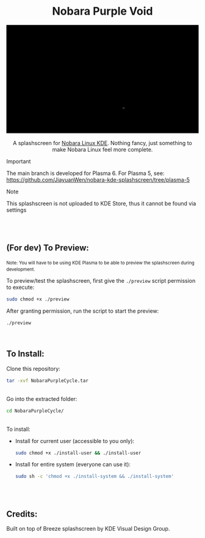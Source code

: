 <h1 align="center">Nobara Purple Void</h1>
<div align="center">
  <img src="./NobaraPurpleVoid/contents/previews/splash.gif"/>
</div>

<div align="center">
  
A splashscreen for [Nobara Linux KDE](https://nobaraproject.org/). Nothing fancy, just something to make Nobara Linux feel more complete. <br/>
</div>

> [!IMPORTANT]
> The main branch is developed for Plasma 6. For Plasma 5, see: https://github.com/JiayuanWen/nobara-kde-splashscreen/tree/plasma-5

> [!NOTE]
> This splashscreen is not uploaded to KDE Store, thus it cannot be found via settings


<br/>
<br/>

## (For dev) To Preview:

<small>Note: You will have to be using KDE Plasma to be able to preview the splashscreen during development.</small>



To preview/test the splashscreen, first give the `./preview` script permission to execute:
```bash
sudo chmod +x ./preview
```

After granting permission, run the script to start the preview:
```bash
./preview
```
<br>


## To Install:

Clone this repository:
``` bash 
tar -xvf NobaraPurpleCycle.tar
```
\
Go into the extracted folder:
``` bash
cd NobaraPurpleCycle/
```
\
To install:
* Install for current user (accessible to you only):
  ``` bash
  sudo chmod +x ./install-user && ./install-user
  ````
* Install for entire system (everyone can use it):
  ``` bash
  sudo sh -c 'chmod +x ./install-system && ./install-system'
  ````

<br/>
<br/>

## Credits:
Built on top of Breeze splashscreen by KDE Visual Design Group.
